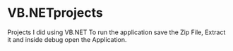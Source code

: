 # VB.NETprojects
Projects I did using VB.NET
To run the application save the Zip File, Extract it and inside debug open the Application.
